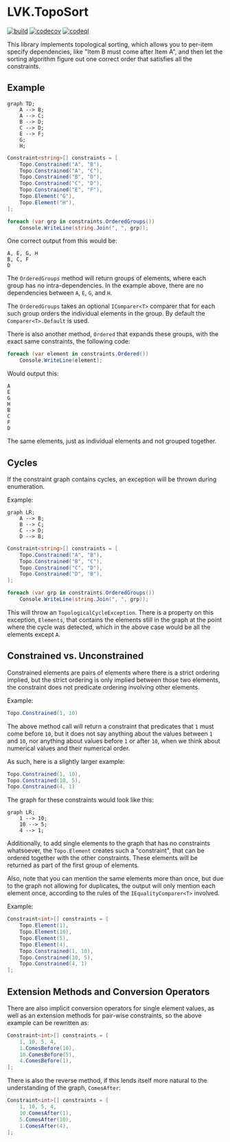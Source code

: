 LVK.TopoSort
===

[![build](https://github.com/lassevk/LVK.TopoSort/actions/workflows/build.yml/badge.svg)](https://github.com/lassevk/LVK.TopoSort/actions/workflows/build.yml)
[![codecov](https://codecov.io/github/lassevk/LVK.TopoSort/graph/badge.svg?token=NF5T1KVQYY)](https://codecov.io/github/lassevk/LVK.TopoSort)
[![codeql](https://github.com/lassevk/LVK.TopoSort/actions/workflows/github-code-scanning/codeql/badge.svg)](https://github.com/lassevk/LVK.TopoSort/actions/workflows/github-code-scanning/codeql)

This library implements topological sorting, which allows you to per-item specify dependencies, like
"Item B must come after Item A", and then let the sorting algorithm figure out one correct order that satisfies
all the constraints.

Example
---

```mermaid
graph TD;
    A --> B;
    A --> C;
    B --> D;
    C --> D;
    E --> F;
    G;
    H;
```

```csharp
Constraint<string>[] constraints = [
    Topo.Constrained("A", "B"),
    Topo.Constrained("A", "C"),
    Topo.Constrained("B", "D"),
    Topo.Constrained("C", "D"),
    Topo.Constrained("E", "F"),
    Topo.Element("G"),
    Topo.Element("H"),
];

foreach (var grp in constraints.OrderedGroups())
    Console.WriteLine(string.Join(", ", grp));
```

One correct output from this would be:

```text
A, E, G, H
B, C, F
D
``` 

The `OrderedGroups` method will return groups of elements, where each group has no intra-dependencies.
In the example above, there are no dependencies between `A`, `E`, `G`, and `H`.

The `OrderedGroups` takes an optional `IComparer<T>` comparer that for each such group orders the individual
elements in the group. By default the `Comparer<T>.Default` is used.

There is also another method, `Ordered` that expands these groups, with the exact same constraints,
the following code:

```csharp
foreach (var element in constraints.Ordered())
    Console.WriteLine(element);
```

Would output this:

```text
A
E
G
H
B
C
F
D
``` 

The same elements, just as individual elements and not grouped together.

Cycles
---
If the constraint graph contains cycles, an exception will be thrown during enumeration.

Example:

```mermaid
graph LR;
    A --> B;
    B --> C;
    C --> D;
    D --> B;
```

```csharp
Constraint<string>[] constraints = [
    Topo.Constrained("A", "B"),
    Topo.Constrained("B", "C"),
    Topo.Constrained("C", "D"),
    Topo.Constrained("D", "B"),
];

foreach (var grp in constraints.OrderedGroups())
    Console.WriteLine(string.Join(", ", grp));
```

This will throw an `TopologicalCycleException`. There is a property on this exception, `Elements`, that contains
the elements still in the graph at the point where the cycle was detected, which in the above case would be all the
elements except `A`.

Constrained vs. Unconstrained
---

Constrained elements are pairs of elements where there is a strict ordering implied, but the strict ordering is only
implied between those two elements, the constraint does not predicate ordering involving other elements.

Example:

```csharp
Topo.Constrained(1, 10)
```

The above method call will return a constraint that predicates that `1` must come before `10`, but it does not
say anything about the values between `1` and `10`, nor anything about values before `1` or after `10`, when
we think about numerical values and their numerical order.

As such, here is a slightly larger example:

```csharp
Topo.Constrained(1, 10),
Topo.Constrained(10, 5),
Topo.Constrained(4, 1)
```

The graph for these constraints would look like this:

```mermaid
graph LR;
    1 --> 10;
    10 --> 5;
    4 --> 1;
```

Additionally, to add single elements to the graph that has no constraints whatsoever, the `Topo.Element`
creates such a "constraint", that can be ordered together with the other constraints. These elements will be
returned as part of the first group of elements.

Also, note that you can mention the same elements more than once, but due to the graph not allowing for duplicates,
the output will only mention each element once, according to the rules of the `IEqualityComparer<T>` involved.

Example:

```csharp
Constraint<int>[] constraints = [
    Topo.Element(1),
    Topo.Element(10),
    Topo.Element(5),
    Topo.Element(4),
    Topo.Constrained(1, 10),
    Topo.Constrained(10, 5),
    Topo.Constrained(4, 1)
];
```

Extension Methods and Conversion Operators
---

There are also implicit conversion operators for single element values, as well as an extension methods for pair-wise
constraints, so the above example can be rewritten as:

```csharp
Constraint<int>[] constraints = [
    1, 10, 5, 4,
    1.ComesBefore(10),
    10.ComesBefore(5),
    4.ComesBefore(1),
];
```

There is also the reverse method, if this lends itself more natural to the understanding of the graph, `ComesAfter`:

```csharp
Constraint<int>[] constraints = [
    1, 10, 5, 4,
    10.ComesAfter(1),
    5.ComesAfter(10),
    1.ComesAfter(4),
];
```
